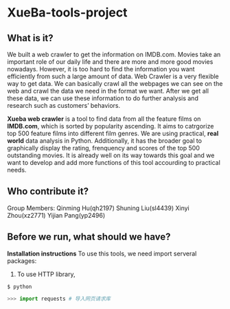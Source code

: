 # XueBa-tools-project


## What is it?
We built a web crawler to get the information on IMDB.com. 
Movies take an important role of our daily life and there are more and more good movies nowadays. However, it is too hard to find the information you want efficiently from such a large amount of data. 
Web Crawler is a very flexible way to get data. We can basically crawl all the webpages we can see on the web and crawl the data we need in the format we want. After we get all these data, we can use these information to do further analysis and research such as customers’ behaviors.

**Xueba web crawler** is a tool to find data from all the feature films on **IMDB.com**, which is sorted by popularity ascending. It aims to catrgorize top 500 feature films into different film genres. We are using practical, **real world** data analysis in Python. Additionally, it has the broader goal to graphically display the rating, frenquency and scores of the top 500 outstanding movies. It is already well on its way towards this goal and we want to develop and add more functions of this tool accourding to practical needs. 


## Who contribute it?
Group Members: Qinming Hu(qh2197)
               Shuning Liu(sl4439)
               Xinyi Zhou(xz2771)
               Yijian Pang(yp2496)
               

## Before we run, what should we have?
**Installation instructions**
To use this tools, we need import serveral packages:
1. To use HTTP library,
```shell
$ python
```
```python
>>> import requests # 导入网页请求库
```




